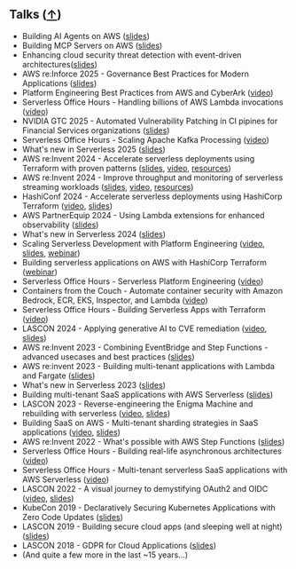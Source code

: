## Talks ([↑](#top))

- Building AI Agents on AWS ([slides](https://www.dropbox.com/scl/fi/xzs51iplz8vpn5o0s4whq/2025-building-ai-agents-on-aws.pdf?rlkey=m4iw9dvexfyh9yuq1s1be3eef&st=8fpmcgbf&dl=0))
- Building MCP Servers on AWS ([slides](https://www.dropbox.com/scl/fi/pley3lqj96t8a5f212coe/2025-building-mcp-servers-on-aws.pdf?rlkey=5ip3rqn8iwjhody664t9ihzbm&st=sqt4dno2&dl=0))
- Enhancing cloud security threat detection with event-driven architectures([slides](https://www.dropbox.com/scl/fi/bpxicxheemub6k6csejlp/2025-enhancing-multi-account-activity-monitoring-with-event-driven-architectures.pdf?rlkey=476fihbcaltwb0dgcmbo91g2v&st=zvmunpc4&dl=0))
- AWS re:Inforce 2025 - Governance Best Practices for Modern Applications ([slides](https://www.dropbox.com/scl/fi/w5j9wmpx8hrerq1iae91c/reinforce-2025-grc331-governance-for-modern-apps.pdf?rlkey=7jepzm0gtllh53nlgm18gf7mo&st=woomqcvw&dl=0))
- Platform Engineering Best Practices from AWS and CyberArk ([video](https://www.linkedin.com/events/7325644549580558337))
- Serverless Office Hours - Handling billions of AWS Lambda invocations ([video](https://www.youtube.com/watch?v=JZb6usZkdXc))
- NVIDIA GTC 2025 - Automated Vulnerability Patching in CI pipines for Financial Services organizations ([slides](https://www.dropbox.com/scl/fi/1z730koscezdcmh06uzy3/gtc-2025-applying-genai-to-cve-remediation.pdf?rlkey=g74yliakvx1rkm8jvy2e59pl3&st=0s7w2b7b&dl=0))
- Serverless Office Hours - Scaling Apache Kafka Processing ([video](https://www.youtube.com/live/iDffuu733v0?si=oJZQy9aqguo0gyCu))
- What's new in Serverless 2025 ([slides](https://www.dropbox.com/scl/fi/8zei401dweviec692827g/2025-whats-new-in-serverless.pdf?rlkey=11lrrhrgen0n85w9wet60b6u7&st=7fpusjvr&dl=0))
- AWS re:Invent 2024 - Accelerate serverless deployments using Terraform with proven patterns ([slides](https://www.dropbox.com/scl/fi/g23cbpjwm8k6wr1xabzci/reinvent-2024-svs320-terraform-for-serverless.pdf?rlkey=o2zdnnn05r1dtvx7khohz0syh&st=lvqek48b&dl=0), [video](https://www.youtube.com/watch?v=fX7c2GGqTWs), [resources](https://github.com/aal80/reinvent2024-svs320))
- AWS re:Invent 2024 - Improve throughput and monitoring of serverless streaming workloads ([slides](https://www.dropbox.com/scl/fi/i2o1j3492pmf3rylky1vj/reinvent-2024-svs217-improve-throughput-and-observability-serverless-streaming.pdf?rlkey=xqbn8f9g1ekvdyco6dbf3b2ye&st=7w5abp4n&dl=0), [video](https://www.youtube.com/watch?v=V8w35g7shIY), [resources](https://github.com/aal80/reinvent2024-svs217))
- HashiConf 2024 - Accelerate serverless deployments using HashiCorp Terraform ([video](https://youtu.be/P2x9pahh_xc?si=0xSDlaigorKi2CpW), [slides](https://www.dropbox.com/scl/fi/ydtr3w77rmv3jx5wbgghj/hashiconf-2024-building-serverless-apps-with-terraform.pdf?rlkey=ca274dze8yk34avjkp10lxfog&st=7odkaka6&dl=0))
- AWS PartnerEquip 2024 - Using Lambda extensions for enhanced observability ([slides](https://www.dropbox.com/scl/fi/gcnv7d0v4s5tcst953fs1/2024-lambda-extensions-webinar.pdf?rlkey=zji0g4bxbmmb7o2kjb37vfa8m&st=ppnse93k&dl=0))
- What's new in Serverless 2024 ([slides](https://www.dropbox.com/scl/fi/0enrrxtlh46vjwzd96m4b/2024-whats-new-in-serverless.pdf?rlkey=quo2lvudieshguipjh48x4q67&st=6ly7kr19&dl=0))
- Scaling Serverless Development with Platform Engineering ([video](https://youtu.be/kTatoa32sBg?si=NXiZjccq_-70s3FC), [slides](https://www.dropbox.com/scl/fi/am6rs4f9ni0lc20nxb3am/2024-serverless-platform-engineering.pdf?rlkey=881opzgt9c2ajhiqysmm9ogde&st=t0dgs8y8&dl=0), [webinar](https://webinars.techstronglearning.com/scaling-serverless-development-with-platform-engineering))
- Building serverless applications on AWS with HashiCorp Terraform ([webinar](https://www.hashicorp.com/events/webinars/building-serverless-applications-on-aws-with-hashicorp-terraform-americas))
- Serverless Office Hours - Serverless Platform Engineering ([video](https://www.youtube.com/live/Lus02Lv-nA8?si=aHsETwaLd38K9F7j))
- Containers from the Couch - Automate container security with Amazon Bedrock, ECR, EKS, Inspector, and Lambda ([video](https://www.youtube.com/live/Nn8cOeAaN6A?si=cY7_OVNj_YC5qLXm))
- Serverless Office Hours - Building Serverless Apps with Terraform ([video](https://www.youtube.com/live/jcktUgozJj8?si=5CDQ7A834pcjSutL))
- LASCON 2024 - Applying generative AI to CVE remediation ([video](https://youtu.be/7oxHBwioRAw?si=EamnfFb2c7QYD_HD), [slides](https://www.dropbox.com/scl/fi/wjimpeb5bofr72allqbji/lascon-2024-applying-generative-ai-to-cve-remediation.pdf?rlkey=n0m522vq2dqt46z7xdsl9mkhl&st=tflaj1nm&dl=0))
- AWS re:Invent 2023 - Combining EventBridge and Step Functions - advanced usecases and best practices ([slides](https://www.dropbox.com/scl/fi/c84a6h7v0b00vzphc1t49/reinvent-2023-sfn-eb-usecases-best-practices.pdf?rlkey=c51p0pzm3x9s59bkc2z2dpl4z&st=1zebkwvx&dl=0))
- AWS re:invent 2023 - Building multi-tenant applications with Lambda and Fargate ([slides](https://www.dropbox.com/scl/fi/qj9izbraa2wrfbwyw4hzj/reinvent-2023-building-saas-with-lambda-and-fargate.pdf?rlkey=bq8k309udnwow4o2lr2l9sz0p&st=7x4daa5x&dl=0))
- What's new in Serverless 2023 ([slides](https://www.dropbox.com/scl/fi/t3t9vw5sqyjg7tqcai7ze/2023-whats-new-in-serverless.pdf?rlkey=p0dc5frv1br81qy8qx4mk8gnd&st=icj3j7fw&dl=0))
- Building multi-tenant SaaS applications with AWS Serverless ([slides](https://www.dropbox.com/scl/fi/k9xtbuc9qkxzrefsyuqds/2023-sel-building-multitenant-saas-using-serverless.pdf?rlkey=jz1obo4854hsf8yl62p2q3v3y&st=wgpv5sfu&dl=0))
- LASCON 2023 - Reverse-engineering the Enigma Machine and rebuilding with serverless ([video](https://youtu.be/v_K1tDLapgE?si=UG3IKW7oHUpf3FH-), [slides](https://www.dropbox.com/scl/fi/u847bq7av6z4b7armhs0d/lascon-2023-enigma-machine.pdf?rlkey=93fx4ir609robfr7iapyb3vg9&st=uet6wiz6&dl=0))
- Building SaaS on AWS - Multi-tenant sharding strategies in SaaS applications ([video](https://www.youtube.com/live/hduzRipB9c8?si=2BUFSO0o808fdEo9), [slides](https://www.dropbox.com/scl/fi/ke8pl3s0t9huiui6c4elj/2023-serverless-shuffle-sharding.pdf?rlkey=9hd4058mci0xpt1n6yjw3a89i&st=gboght8g&dl=0))
- AWS re:Invent 2022 - What's possible with AWS Step Functions ([slides](https://www.dropbox.com/scl/fi/ny9jqkbuy23lrl8t6vd5x/reinvent-2022-whats-possible-with-step-functions.pdf?rlkey=efn70ax7hp62b7laqlb7pd0of&st=ak8i1a60&dl=0))
- Serverless Office Hours - Building real-life asynchronous architectures ([video](https://www.youtube.com/live/tkLEaaUmC30?si=k0Xg-VwHm-nOvjaW))
- Serverless Office Hours - Multi-tenant serverless SaaS applications with AWS Serverless ([video](https://www.youtube.com/live/mOe-yIUCxbE?si=DEwKl4HowLeVKrMg))
- LASCON 2022 - A visual journey to demystifying OAuth2 and OIDC ([video](https://youtu.be/bhvJ1z-ye6E?si=HQ5CLYKscZ3UJ9f6), [slides](https://www.dropbox.com/scl/fi/af0veyc6wxf3y2ofazosw/lascon-2022-demystifying-o-uth2-and-oidc-visual-journey.pdf?rlkey=88s7zi45mqa5qqec2t4vwi3gq&st=zsupoqeh&dl=0))
- KubeCon 2019 - Declaratively Securing Kubernetes Applications with Zero Code Updates ([slides](https://www.dropbox.com/scl/fi/5w7p5ogzbpxi0joyrsed6/kubecon-2019-multicloud-identity-and-access-management.pdf?rlkey=xxmzbkw59o5cc9qk3l545ou00&st=cmth26fm&dl=0))
- LASCON 2019 - Building secure cloud apps (and sleeping well at night) ([slides](https://www.dropbox.com/scl/fi/59uviu8ethnqvw3nnfljg/lascon-2019-buildin-secure-cloud-apps.pdf?rlkey=y6oufifio81klgqmpfwj7g6yc&st=t1l1v4oo&dl=0))
- LASCON 2018 - GDPR for Cloud Applications ([slides](https://www.dropbox.com/scl/fi/cekebg233b5qaeesx3s12/lascon-2018-gdpr-for-cloud-apps.pdf?rlkey=o2xm75ysi3iawwlcv88wv4de7&st=lroh4x71&dl=0))
- (And quite a few more in the last ~15 years...)
